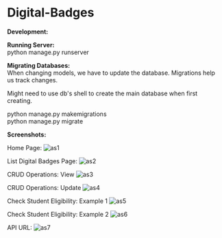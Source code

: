 # Digital-Badges

**Development:**

**Running Server:**<br>
python manage.py runserver

**Migrating Databases:**<br>
When changing models, we have to update the database. Migrations help us track changes.

Might need to use db's shell to create the main database when first creating.

python manage.py makemigrations<br>
python manage.py migrate


**Screenshots:**

Home Page:
![as1](https://user-images.githubusercontent.com/85171000/155883621-194f890c-d4a5-4e53-a5ca-3b120c99e412.png)

List Digital Badges Page:
![as2](https://user-images.githubusercontent.com/85171000/155883639-95d7bf48-b3ad-42b2-a874-7a21cf4b71fe.png)

CRUD Operations: View 
![as3](https://user-images.githubusercontent.com/85171000/155883668-b760abfc-de73-4554-ae35-aa87a19749ac.png)

CRUD Operations: Update 
![as4](https://user-images.githubusercontent.com/85171000/155883690-8eb1eb0c-ccea-47e1-93d5-0cdfeeb7fef9.png)

Check Student Eligibility: Example 1
![as5](https://user-images.githubusercontent.com/85171000/155883701-9c720c93-22ae-40cf-b1b6-89c819206b63.png)

Check Student Eligibility: Example 2
![as6](https://user-images.githubusercontent.com/85171000/155883753-21755fbf-eb79-425b-a363-e8e0c2e80166.png)

API URL:
![as7](https://user-images.githubusercontent.com/85171000/155883758-0013f1b1-7342-4423-83b9-7aa0ba95e771.png)

